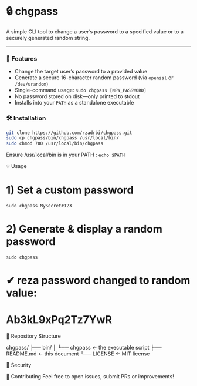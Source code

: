 # 🔒 chgpass

A simple CLI tool to change a user’s password to a specified value or to a securely generated random string.  


---

### 🚀 Features

- Change the target user’s password to a provided value  
- Generate a secure 16-character random password (via `openssl` or `/dev/urandom`)  
- Single–command usage: `sudo chgpass [NEW_PASSWORD]`  
- No password stored on disk—only printed to stdout  
- Installs into your `PATH` as a standalone executable  

### 🛠 Installation

```bash
git clone https://github.com/rzadrbi/chgpass.git
sudo cp chgpass/bin/chgpass /usr/local/bin/
sudo chmod 700 /usr/local/bin/chgpass
```

Ensure /usr/local/bin is in your PATH :
```echo $PATH```

💡 Usage
# 1) Set a custom password
```
sudo chgpass MySecret#123
```

# 2) Generate & display a random password
```
sudo chgpass
```
# ✔ reza password changed to random value:
#   Ab3kL9xPq2Tz7YwR


📁 Repository Structure

chgpass/
├── bin/
│   └── chgpass      ← the executable script
├── README.md        ← this document
└── LICENSE          ← MIT license

🔐 Security

📣 Contributing
Feel free to open issues, submit PRs or improvements!

